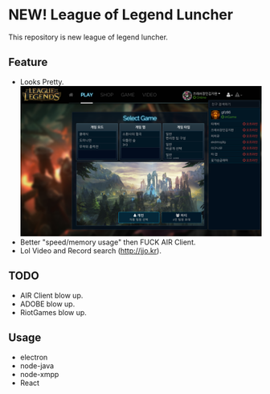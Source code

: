 # NEW! League of Legend  Luncher
This repository is new league of legend luncher.

## Feature
* Looks Pretty.
![Image of Game-Select-Window](./preview/select-window.png)
* Better "speed/memory usage" then FUCK AIR Client.
* Lol Video and Record search (http://jjo.kr).

## TODO
* AIR Client blow up.
* ADOBE blow up.
* RiotGames blow up.

## Usage
* electron
* node-java
* node-xmpp
* React
